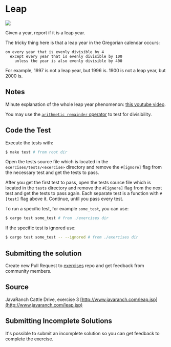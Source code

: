 # Leap

[<img src="https://img.shields.io/badge/difficulty-easy-green">](https://t.me/learnrusttogether)

Given a year, report if it is a leap year.

The tricky thing here is that a leap year in the Gregorian calendar occurs:

```text
on every year that is evenly divisible by 4
  except every year that is evenly divisible by 100
    unless the year is also evenly divisible by 400
```

For example, 1997 is not a leap year, but 1996 is. 1900 is not a leap
year, but 2000 is.

## Notes

Minute explanation of the whole leap year
phenomenon: [this youtube video][video].

[video]: http://www.youtube.com/watch?v=xX96xng7sAE

You may use the [`arithmetic remainder` operator](https://doc.rust-lang.org/book/appendix-02-operators.html) to test for divisibility.

## Code the Test

Execute the tests with:

```bash
$ make test # from root dir
```

Open the tests source file which is located in the `exercises/tests/<exercise>` directory
and remove the `#[ignore]` flag from the necessary test and get the tests to pass.

After you get the first test to pass, open the tests source file which is located in the `tests` directory
and remove the `#[ignore]` flag from the next test and get the tests to pass
again. Each separate test is a function with `#[test]` flag above it.
Continue, until you pass every test.

To run a specific test, for example `some_test`, you can use:

```bash
$ cargo test some_test # from ./exercises dir
```

If the specific test is ignored use:

```bash
$ cargo test some_test -- --ignored # from ./exercises dir
```

## Submitting the solution

Create new Pull Request to [exercises](https://github.com/learnrusttogether/exercises) repo and get feedback from community members.

## Source

JavaRanch Cattle Drive, exercise 3 [http://www.javaranch.com/leap.jsp](http://www.javaranch.com/leap.jsp)

## Submitting Incomplete Solutions

It's possible to submit an incomplete solution so you can get feedback to complete the exercise.
